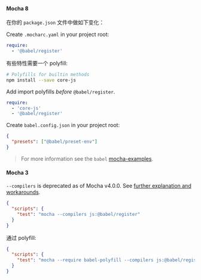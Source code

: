 #### Mocha 8

在你的 `package.json` 文件中做如下变化：

Create `.mocharc.yaml` in your project root:
```yaml
require:
  - '@babel/register'
```

有些特性需要一个 polyfill:

```sh
# Polyfills for builtin methods
npm install --save core-js
```

Add import polyfills _before_ `@babel/register`.
```yaml
require:
  - 'core-js'
  - '@babel/register'
```

Create `babel.config.json` in your project root:
```json
{
  "presets": ["@babel/preset-env"]
}
```

<blockquote class="babel-callout babel-callout-info">
  <p>
    For more information see the <code>babel</code>
    <a href="https://github.com/mochajs/mocha-examples/tree/master/packages/babel">mocha-examples</a>.
  </p>
</blockquote>

#### Mocha 3

`--compilers` is deprecated as of Mocha v4.0.0. See [further explanation and workarounds](https://github.com/mochajs/mocha/wiki/compilers-deprecation).

```json
{
  "scripts": {
    "test": "mocha --compilers js:@babel/register"
  }
}
```

通过 polyfill:

```json
{
  "scripts": {
    "test": "mocha --require babel-polyfill --compilers js:@babel/register"
  }
}
```
